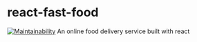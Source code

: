 # react-fast-food
[![Maintainability](https://api.codeclimate.com/v1/badges/6a95d7d6c61126fadcfb/maintainability)](https://codeclimate.com/github/Luleherll/react-fast-food/maintainability)
An online food delivery service built with react
